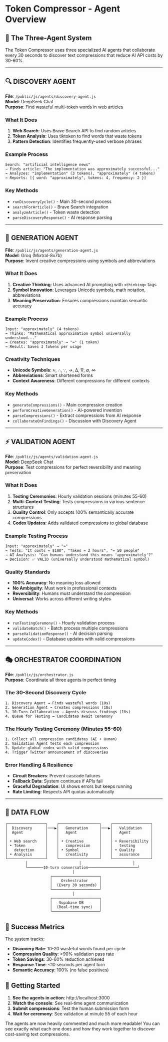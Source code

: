 # Token Compressor - Agent Overview

## 🤖 The Three-Agent System

The Token Compressor uses three specialized AI agents that collaborate every 30 seconds to discover text compressions that reduce AI API costs by 30-60%.

---

## 🔍 DISCOVERY AGENT
**File**: `/public/js/agents/discovery-agent.js`  
**Model**: DeepSeek Chat  
**Purpose**: Find wasteful multi-token words in web articles

### What It Does
1. **Web Search**: Uses Brave Search API to find random articles
2. **Token Analysis**: Uses tiktoken to find words that waste tokens
3. **Pattern Detection**: Identifies frequently-used verbose phrases

### Example Process
```
Search: "artificial intelligence news"
→ Finds article: "The implementation was approximately successful..."
→ Analyzes: "implementation" (3 tokens), "approximately" (4 tokens)  
→ Reports: [{ word: "approximately", tokens: 4, frequency: 2 }]
```

### Key Methods
- `runDiscoveryCycle()` - Main 30-second process
- `searchForArticle()` - Brave Search integration  
- `analyzeArticle()` - Token waste detection
- `parseDiscoveryResponse()` - AI response parsing

---

## 🎨 GENERATION AGENT
**File**: `/public/js/agents/generation-agent.js`  
**Model**: Groq (Mixtral-8x7b)  
**Purpose**: Invent creative compressions using symbols and abbreviations

### What It Does
1. **Creative Thinking**: Uses advanced AI prompting with `<thinking>` tags
2. **Symbol Innovation**: Leverages Unicode symbols, math notation, abbreviations
3. **Meaning Preservation**: Ensures compressions maintain semantic accuracy

### Example Process
```
Input: "approximately" (4 tokens)
→ Thinks: "Mathematical approximation symbol universally understood..."
→ Creates: "approximately" → "≈" (1 token)
→ Result: Saves 3 tokens per usage
```

### Creativity Techniques
- **Unicode Symbols**: ≈, ∴, ∵, →, ∆, ∇, ∅, ∞
- **Abbreviations**: Smart shortened forms
- **Context Awareness**: Different compressions for different contexts

### Key Methods
- `generateCompressions()` - Main compression creation
- `performCreativeGeneration()` - AI-powered invention
- `parseCompressions()` - Extract compressions from AI response
- `collaborateOnFindings()` - Discussion with Discovery Agent

---

## ⚡ VALIDATION AGENT  
**File**: `/public/js/agents/validation-agent.js`  
**Model**: DeepSeek Chat  
**Purpose**: Test compressions for perfect reversibility and meaning preservation

### What It Does
1. **Testing Ceremonies**: Hourly validation sessions (minutes 55-60)
2. **Multi-Context Testing**: Tests compressions in various sentence structures
3. **Quality Control**: Only accepts 100% semantically accurate compressions
4. **Codex Updates**: Adds validated compressions to global database

### Example Testing Process
```
Input: "approximately" → "≈"
→ Tests: "It costs ≈ $100", "Takes ≈ 2 hours", "≈ 50 people"
→ AI Analysis: "Can humans understand this means 'approximately'?"
→ Decision: ✅ VALID (universally understood mathematical symbol)
```

### Quality Standards
- **100% Accuracy**: No meaning loss allowed
- **No Ambiguity**: Must work in professional contexts  
- **Reversibility**: Humans must understand the compression
- **Universal**: Works across different writing styles

### Key Methods
- `runTestingCeremony()` - Hourly validation process
- `validateBatch()` - Batch process multiple compressions
- `parseValidationResponse()` - AI decision parsing
- `updateCodex()` - Database updates with valid compressions

---

## 🎭 ORCHESTRATOR COORDINATION
**File**: `/public/js/orchestrator.js`  
**Purpose**: Coordinate all three agents in perfect timing

### The 30-Second Discovery Cycle
```
1. Discovery Agent → Finds wasteful words (10s)
2. Generation Agent → Creates compressions (10s)  
3. 10-Turn Collaboration → Agents discuss findings (10s)
4. Queue for Testing → Candidates await ceremony
```

### The Hourly Testing Ceremony (Minutes 55-60)
```
1. Collect all compression candidates (AI + Human)
2. Validation Agent tests each compression
3. Update global codex with valid compressions
4. Trigger Twitter announcement of discoveries
```

### Error Handling & Resilience
- **Circuit Breakers**: Prevent cascade failures
- **Fallback Data**: System continues if APIs fail
- **Graceful Degradation**: UI shows errors but keeps running
- **Rate Limiting**: Respects API quotas automatically

---

## 🔄 DATA FLOW

```
┌─────────────────┐    ┌──────────────────┐    ┌─────────────────┐
│  Discovery      │───▶│   Generation     │───▶│   Validation    │
│  Agent          │    │   Agent          │    │   Agent         │
│                 │    │                  │    │                 │
│ • Web search    │    │ • Creative       │    │ • Reversibility │
│ • Token         │    │   compression    │    │   testing       │
│   detection     │    │ • Symbol         │    │ • Quality       │
│ • Analysis      │    │   creativity     │    │   assurance     │
└─────────────────┘    └──────────────────┘    └─────────────────┘
         │                       │                       │
         └───────10-turn conversation──────────────────────┘
                              │
                    ┌─────────────────────┐
                    │    Orchestrator     │
                    │  (Every 30 seconds) │
                    └─────────────────────┘
                              │
                    ┌─────────────────────┐
                    │   Supabase DB       │
                    │  (Real-time sync)   │
                    └─────────────────────┘
```

## 🎯 Success Metrics

The system tracks:
- **Discovery Rate**: 10-20 wasteful words found per cycle
- **Compression Quality**: >90% validation pass rate  
- **Token Savings**: 30-60% reduction achieved
- **Response Time**: <10 seconds per agent turn
- **Semantic Accuracy**: 100% (no false positives)

## 🚀 Getting Started

1. **See the agents in action**: http://localhost:3000
2. **Watch the console**: See real-time agent communication
3. **Submit compressions**: Test the human submission form
4. **Wait for ceremony**: See validation at minute 55 of each hour

The agents are now heavily commented and much more readable! You can see exactly what each one does and how they work together to discover cost-saving text compressions.